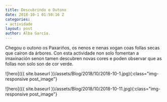 ```yaml
---
title: Descubrindo o Outono
date: 2018-10-1 01:50:16 Z
categories:
- actividade
layout: post
author: Alba García.
---
```




Chegou o outono os Paxariños, os nenos e nenas xogan coas follas secas que cairon da árbores. Con esta actividade non solo fomentan a imaxinación senon tamen descubren novas cores e poden observar que as follas non solo son de cor verde.


![hero]({{ site.baseurl }}/assets/Blog/2018/10/2018-10-1.jpg){:class="img-responsive post_image"}
<br>

![hero]({{ site.baseurl }}/assets/Blog/2018/10/2018-10-11.jpg){:class="img-responsive post_image"}
<br>
